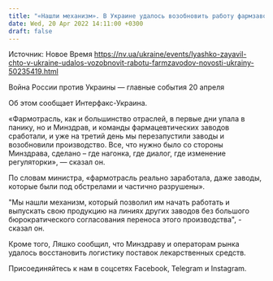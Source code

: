 ```yaml
---
title: "«Нашли механизм». В Украине удалось возобновить работу фармзаводов — Ляшко"
date: Wed, 20 Apr 2022 14:11:00 +0300
draft: false
---
```

Источник: Новое Время https://nv.ua/ukraine/events/lyashko-zayavil-chto-v-ukraine-udalos-vozobnovit-rabotu-farmzavodov-novosti-ukrainy-50235419.html


Война России против Украины — главные события 20 апреля

Об этом сообщает Интерфакс-Украина.

«Фармотрасль, как и большинство отраслей, в первые дни упала в панику, но и Минздрав, и команды фармацевтических заводов сработали, и уже на третий день мы перезапустили заводы и возобновили производство. Все, что нужно было со стороны Минздрава, сделано – где нагонка, где диалог, где изменение регуляторки», — сказал он.

По словам министра, «фармотрасль реально заработала, даже заводы, которые были под обстрелами и частично разрушены».

"Мы нашли механизм, который позволил им начать работать и выпускать свою продукцию на линиях других заводов без большого бюрократического согласования переноса этого производства", - сказал он.

Кроме того, Ляшко сообщил, что Минздраву и операторам рынка удалось восстановить логистику поставок лекарственных средств.

Присоединяйтесь к нам в соцсетях Facebook, Telegram и Instagram.
